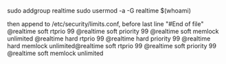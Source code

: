 sudo addgroup realtime
sudo usermod -a -G realtime $(whoami)

then append to /etc/security/limits.conf, before last line "#End of file"
@realtime soft rtprio 99
@realtime soft priority 99
@realtime soft memlock unlimited
@realtime hard rtprio 99
@realtime hard priority 99
@realtime hard memlock unlimited@realtime soft rtprio 99
@realtime soft priority 99
@realtime soft memlock unlimited
